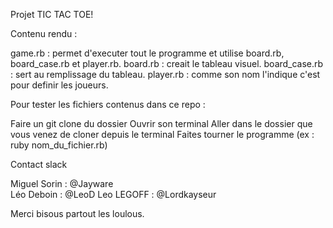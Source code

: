 Projet TIC TAC TOE!


Contenu rendu :

  game.rb : permet d'executer tout le programme et utilise  board.rb, board_case.rb et player.rb.
  board.rb : creait le tableau visuel.
  board_case.rb : sert au remplissage du tableau.
  player.rb : comme son nom l'indique c'est pour definir les joueurs.


Pour tester les fichiers contenus dans ce repo :

  Faire un git clone du dossier
  Ouvrir son terminal
  Aller dans le dossier que vous venez de cloner depuis le terminal
  Faites tourner le programme (ex : ruby nom_du_fichier.rb)

Contact slack

  Miguel Sorin : @Jayware             
  Léo Deboin : @LeoD 
  Leo LEGOFF : @Lordkayseur
  
  Merci bisous partout les loulous.
